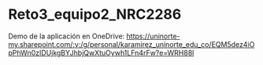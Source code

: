 # Reto3_equipo2_NRC2286
Demo de la aplicación en OneDrive: https://uninorte-my.sharepoint.com/:v:/g/personal/karamirez_uninorte_edu_co/EQM5dez4iOpPhWn0zIDUjkgBYJhbjQwXtuOywh1LFn4rFw?e=WRH88l 
